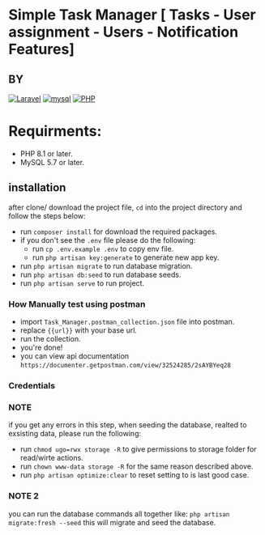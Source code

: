 # Simple Task Manager [ Tasks - User assignment - Users - Notification Features]


## BY

[![Laravel](https://img.shields.io/badge/-Laravel-white?style=flat-square&logo=laravel)](https://github.com/keroles19/)
[![mysql](https://img.shields.io/badge/-mysql-005C84?style=flat-square&logo=mysql&logoColor=white)](https://github.com/keroles19/)
[![PHP](https://img.shields.io/badge/PHP-777BB4?style=flat-square&logo=php&logoColor=white)](https://github.com/keroles19/)

# Requirments:

- PHP 8.1 or later.
- MySQL 5.7 or later.

## installation

after clone/ download the project file, `cd` into the project directory and follow the steps below:

- run `composer install` for download the required packages.
- if you don't see the `.env` file please do the following:
    - run `cp .env.example .env` to copy env file.
    - run `php artisan key:generate` to generate new app key.
- run `php artisan migrate` to run database migration.
- run `php artisan db:seed` to run database seeds.
- run `php artisan serve`   to run project.

### How Manually test using postman

- import `Task_Manager.postman_collection.json` file into postman.
- replace `{{url}}` with your base url.
- run the collection.
- you're done!
- you can view api documentation `https://documenter.getpostman.com/view/32524285/2sAYBYeq28`
### Credentials


### NOTE

if you get any errors in this step, when seeding the database, realted to exsisting data, please run the following:

- run `chmod ugo=rwx storage -R` to give permissions to storage folder for read/wirte actions.
- run `chown www-data storage -R` for the same reason described above.
- run `php artisan optimize:clear` to reset setting to is last good case.

### NOTE 2

you can run the database commands all together like:
`php artisan migrate:fresh --seed` this will migrate and seed the database.
